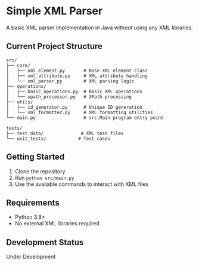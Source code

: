 # Simple XML Parser

A basic XML parser implementation in Java without using any XML libraries.

## Current Project Structure

```
src/
├── core/
│   ├── xml_element.py       # Base XML element class
│   ├── xml_attribute.py     # XML attribute handling
│   └── xml_parser.py        # XML parsing logic
├── operations/
│   ├── basic_operations.py  # Basic XML operations
│   └── xpath_processor.py   # XPath processing
├── utils/
│   ├── id_generator.py      # Unique ID generation
│   └── xml_formatter.py     # XML formatting utilities
└── main.py                  # src.Main program entry point

tests/
├── test_data/              # XML test files
└── unit_tests/            # Test cases
```

## Getting Started

1. Clone the repository
2. Run `python src/main.py`
3. Use the available commands to interact with XML files

## Requirements

- Python 3.8+
- No external XML libraries required

## Development Status

Under Development